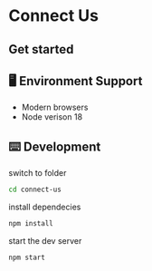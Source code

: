 # Connect Us

## Get started

## 🖥 Environment Support

- Modern browsers
- Node verison 18

## ⌨️ Development

switch to folder

```bash
cd connect-us
```

install dependecies

```bash
npm install
```

start the dev server
```bash
npm start
```
